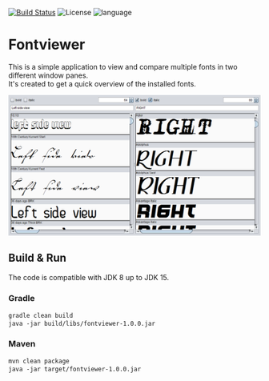 [![Build Status](https://cloud.drone.io/api/badges/aeonsvirtue/fontviewer/status.svg)](https://cloud.drone.io/aeonsvirtue/fontviewer) 
![License](https://img.shields.io/badge/license-MPL2.0-green) 
![language](https://img.shields.io/badge/language-java-yellow)

# Fontviewer

This is a simple application to view and compare multiple fonts in two different window panes.  
It's created to get a quick overview of the installed fonts.

![Image](docs/images/fontview.png)

## Build & Run
The code is compatible with JDK 8 up to JDK 15.

### Gradle
```
gradle clean build
java -jar build/libs/fontviewer-1.0.0.jar
```

### Maven
```
mvn clean package
java -jar target/fontviewer-1.0.0.jar
```

